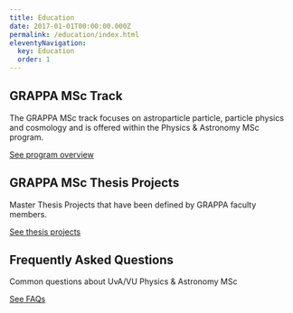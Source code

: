 ```yaml
---
title: Education
date: 2017-01-01T00:00:00.000Z
permalink: /education/index.html
eleventyNavigation:
  key: Education
  order: 1
---
```

## GRAPPA MSc Track

The GRAPPA MSc track focuses on astroparticle particle, particle physics and cosmology and is offered within the Physics & Astronomy MSc program.

[See program overview](/msc/)

## GRAPPA MSc Thesis Projects
Master Thesis Projects that have been defined by GRAPPA faculty members.

[See thesis projects](/msc/thesis)

## Frequently Asked Questions
Common questions about UvA/VU Physics & Astronomy MSc

[See FAQs](/msc/faq)
